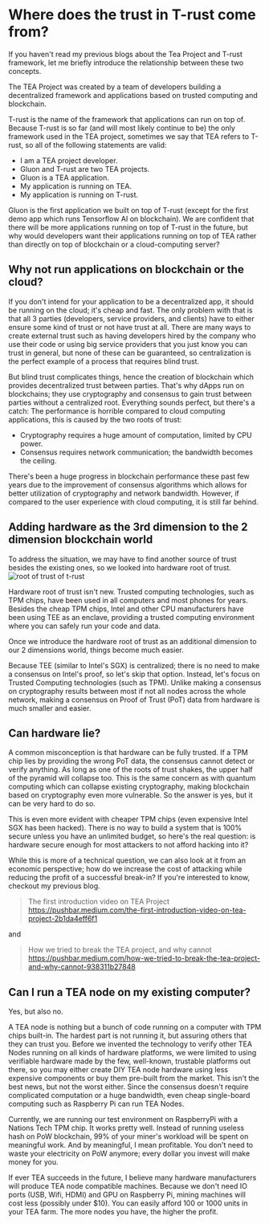 # Where does the trust in T-rust come from?

If you haven't read my previous blogs about the Tea Project and T-rust framework, let me briefly introduce the relationship between these two concepts.

The TEA Project was created by a team of developers building a decentralized framework and applications based on trusted computing and blockchain. 

T-rust is the name of the framework that applications can run on top of. Because T-rust is so far (and will most likely continue to be) the only framework used in the TEA project, sometimes we say that TEA refers to T-rust, so all of the following statements are valid:

- I am a TEA project developer.
- Gluon and T-rust are two TEA projects.
- Gluon is a TEA application.
- My application is running on TEA. 
- My application is running on T-rust.

Gluon is the first application we built on top of T-rust (except for the first demo app which runs Tensorflow AI on blockchain). We are confident that there will be more applications running on top of T-rust in the future, but why would developers want their applications running on top of TEA rather than directly on top of blockchain or a cloud-computing server?

## Why not run applications on blockchain or the cloud?

If you don't intend for your application to be a decentralized app, it should be running on the cloud; it's cheap and fast. The only problem with that is that all 3 parties (developers, service providers, and clients) have to either ensure some kind of trust or not have trust at all. There are many ways to create external trust such as having developers hired by the company who use their code or using big service providers that you just know you can trust in general, but none of these can be guaranteed, so centralization is the perfect example of a process that requires blind trust.

But blind trust complicates things, hence the creation of blockchain which provides decentralized trust between parties. That's why dApps run on blockchains; they use cryptography and consensus to gain trust between parties without a centralized root. Everything sounds perfect, but there's a catch: The performance is horrible compared to cloud computing applications, this is caused by the two roots of trust: 

- Cryptography requires a huge amount of computation, limited by CPU power.
- Consensus requires network communication; the bandwidth becomes the ceiling.

There's been a huge progress in blockchain performance these past few years due to the improvement of consensus algorithms which allows for better utilization of cryptography and network bandwidth. However, if compared to the user experience with cloud computing, it is still far behind.

## Adding hardware as the 3rd dimension to the 2 dimension blockchain world

To address the situation, we may have to find another source of trust besides the existing ones, so we looked into hardware root of trust. 
![root of trust of t-rust](https://cdn-images-1.medium.com/max/1120/1*5cLoCE4mLRw7hhDjcuaAxA.png)

Hardware root of trust isn't new. Trusted computing technologies, such as TPM chips, have been used in all computers and most phones for years. Besides the cheap TPM chips, Intel and other CPU manufacturers have been using TEE as an enclave, providing a trusted computing environment where you can safely run your code and data. 

Once we introduce the hardware root of trust as an additional dimension to our 2 dimensions world, things become much easier.

Because TEE (similar to Intel's SGX) is centralized; there is no need to make a consensus on Intel's proof, so let's skip that option. Instead, let's focus on Trusted Computing technologies (such as TPM). Unlike making a consensus on cryptography results between most if not all nodes across the whole network, making a consensus on Proof of Trust (PoT) data from hardware is much smaller and easier. 

## Can hardware lie?

A common misconception is that hardware can be fully trusted. If a TPM chip lies by providing the wrong PoT data, the consensus cannot detect or verify anything. As long as one of the roots of trust shakes, the upper half of the pyramid will collapse too. This is the same concern as with quantum computing which can collapse existing cryptography, making blockchain based on cryptography even more vulnerable. So the answer is yes, but it can be very hard to do so.

This is even more evident with cheaper TPM chips (even expensive Intel SGX has been hacked). There is no way to build a system that is 100% secure unless you have an unlimited budget, so here's the real question: is hardware secure enough for most attackers to not afford hacking into it?

While this is more of a technical question, we can also look at it from an economic perspective; how do we increase the cost of attacking while reducing the profit of a successful break-in? If you're interested to know, checkout my previous blog.

> The first introduction video on TEA Project
https://pushbar.medium.com/the-first-introduction-video-on-tea-project-2b1da4eff6f1

and

> How we tried to break the TEA project, and why cannot https://pushbar.medium.com/how-we-tried-to-break-the-tea-project-and-why-cannot-938311b27848

## Can I run a TEA node on my existing computer?

Yes, but also no.

A TEA node is nothing but a bunch of code running on a computer with TPM chips built-in. The hardest part is not running it, but assuring others that they can trust you. Before we invented the technology to verify other TEA Nodes running on all kinds of hardware platforms, we were limited to using verifiable hardware made by the few, well-known, trustable platforms out there, so you may either create DIY TEA node hardware using less expensive components or buy them pre-built from the market. This isn't the best news, but not the worst either. Since the consensus doesn't require complicated computation or a huge bandwidth, even cheap single-board computing such as Raspberry Pi can run TEA Nodes. 

Currently, we are running our test environment on RaspberryPi with a Nations Tech TPM chip. It works pretty well. Instead of running useless hash on PoW blockchain, 99% of your miner's workload will be spent on meaningful work. And by meaningful, I mean profitable. You don't need to waste your electricity on PoW anymore; every dollar you invest will make money for you.

If ever TEA succeeds in the future, I believe many hardware manufacturers will produce TEA node compatible machines. Because we don't need IO ports (USB, Wifi, HDMI) and GPU on Raspberry Pi, mining machines will cost less (possibly under $10). You can easily afford 100 or 1000 units in your TEA farm. The more nodes you have, the higher the profit.


